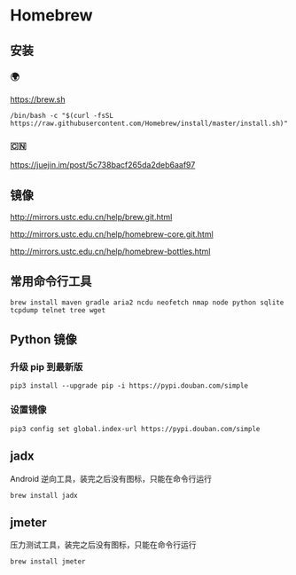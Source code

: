 # Homebrew

## 安装

### 🌍

https://brew.sh

```shell
/bin/bash -c "$(curl -fsSL https://raw.githubusercontent.com/Homebrew/install/master/install.sh)"
```

### 🇨🇳

https://juejin.im/post/5c738bacf265da2deb6aaf97

## 镜像

http://mirrors.ustc.edu.cn/help/brew.git.html

http://mirrors.ustc.edu.cn/help/homebrew-core.git.html

http://mirrors.ustc.edu.cn/help/homebrew-bottles.html

## 常用命令行工具

```shell
brew install maven gradle aria2 ncdu neofetch nmap node python sqlite tcpdump telnet tree wget
```

## Python 镜像

### 升级 pip 到最新版

```shell
pip3 install --upgrade pip -i https://pypi.douban.com/simple
```

### 设置镜像

```shell
pip3 config set global.index-url https://pypi.douban.com/simple
```

## jadx

Android 逆向工具，装完之后没有图标，只能在命令行运行

```shell
brew install jadx
```

## jmeter

压力测试工具，装完之后没有图标，只能在命令行运行

```shell
brew install jmeter
```
